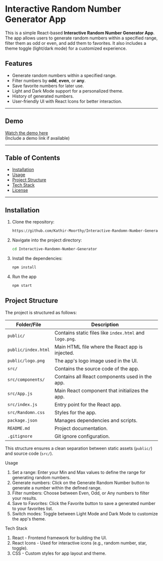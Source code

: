 # Interactive Random Number Generator App

This is a simple React-based **Interactive Random Number Generator App**. The app allows users to generate random numbers within a specified range, filter them as odd or even, and add them to favorites. It also includes a theme toggle (light/dark mode) for a customized experience.

## Features

- Generate random numbers within a specified range.
- Filter numbers by **odd**, **even**, or **any**.
- Save favorite numbers for later use.
- Light and Dark Mode support for a personalized theme.
- History of generated numbers.
- User-friendly UI with React Icons for better interaction.

---

## Demo

[Watch the demo here](#)  
(Include a demo link if available)

---

## Table of Contents

- [Installation](#installation)
- [Usage](#usage)
- [Project Structure](#project-structure)
- [Tech Stack](#tech-stack)
- [License](#license)

---

## Installation

1. Clone the repository:

   ```bash
   https://github.com/Kathir-Moorthy/Interactive-Randomn-Number-Generator
2. Navigate into the project directory:
   ```bash
   cd Interactive-Randomn-Number-Generator
3. Install the dependencies:
   ```bash
   npm install
4. Run the app
   ```bash
   npm start

## Project Structure

The project is structured as follows:

| Folder/File          | Description                                                       |
|----------------------|-------------------------------------------------------------------|
| `public/`            | Contains static files like `index.html` and `logo.png`.           |
| `public/index.html`  | Main HTML file where the React app is injected.                   |
| `public/logo.png`    | The app's logo image used in the UI.                               |
| `src/`               | Contains the source code of the app.                              |
| `src/components/`    | Contains all React components used in the app.                    |
| `src/App.js`         | Main React component that initializes the app.                    |
| `src/index.js`       | Entry point for the React app.                                    |
| `src/Randomn.css`    | Styles for the app.                                               |
| `package.json`       | Manages dependencies and scripts.                                 |
| `README.md`          | Project documentation.                                            |
| `.gitignore`         | Git ignore configuration.                                         |

This structure ensures a clean separation between static assets (`public/`) and source code (`src/`).


Usage
1. Set a range: Enter your Min and Max values to define the range for generating random numbers.
2. Generate numbers: Click on the Generate Random Number button to generate a number within the defined range.
3. Filter numbers: Choose between Even, Odd, or Any numbers to filter your results.
4. Save to Favorites: Click the Favorite button to save a generated number to your favorites list.
5. Switch modes: Toggle between Light Mode and Dark Mode to customize the app's theme.
      
Tech Stack
1. React - Frontend framework for building the UI.
2. React Icons - Used for interactive icons (e.g., random number, star, toggle).
3. CSS - Custom styles for app layout and theme.
